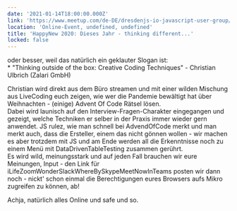 ```yaml
---
date: '2021-01-14T18:00:00.000Z'
link: 'https://www.meetup.com/de-DE/dresdenjs-io-javascript-user-group/events/wwdfrqycccbsb/'
location: 'Online-Event, undefined, undefined'
title: 'HappyNew 2020: Dieses Jahr - thinking different...'
locked: false
---
```

oder besser, weil das natürlich ein geklauter Slogan ist:  
\* "Thinking outside of the box: Creative Coding Techniques" - Christian Ulbrich (Zalari GmbH)

Christian wird direkt aus dem Büro streamen und mit einer wilden Mischung aus LiveCoding euch zeigen, wie wer die Pandemie bewältigt hat über Weihnachten - (einige) Advent Of Code Rätsel lösen.  
Dabei wird launisch auf den Interview-Fragen-Charakter eingegangen und gezeigt, welche Techniken er selber in der Praxis immer wieder gern anwendet. JS rulez, wie man schnell bei AdvendOfCode merkt und man merkt auch, dass die Ersteller, einem das nicht gönnen wollen - wir machen es aber trotzdem mit JS und am Ende werden all die Erkenntnisse noch zu einem Menü mit DataDrivenTableTesting zusammen gerührt.  
Es wird wild, meinungsstark und auf jeden Fall brauchen wir eure Meinungen, Input - den Link für iLifeZoomWonderSlackWhereBySkypeMeetNowInTeams posten wir dann noch - nickt' schon einmal die Berechtigungen eures Browsers aufs Mikro zugreifen zu können, ab!

Achja, natürlich alles Online und safe und so.
